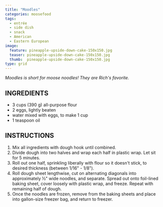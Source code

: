 ```yaml
---
title: "Moodles"
categories: moosefood
tags: 
  - entrée
  - side dish
  - snack
  - American
  - Eastern European
image:
  feature: pineapple-upside-down-cake-150x150.jpg
  teaser: pineapple-upside-down-cake-150x150.jpg
  thumb:  pineapple-upside-down-cake-150x150.jpg
type: grid  
---
```

*Moodles is short for moose noodles! They are Rich's favorite.*

## INGREDIENTS
* 3 cups (390 g) all-purpose flour
* 2 eggs, lightly beaten
* water mixed with eggs, to make 1 cup
* 1 teaspoon oil

## INSTRUCTIONS
1. Mix all ingredients with dough hook until combined.
2. Divide dough into two halves and wrap each half in plastic wrap. Let sit for 5 minutes.
3. Roll out one half, sprinkling liberally with flour so it doesn't stick, to desired thickness (between 1/16" - 1/8").
4. Roll dough sheet lengthwise, cut on alternating diagonals into approximately ½" wide noodles, and separate. Spread out onto foil-lined baking sheet, cover loosely with plastic wrap, and freeze. Repeat with remaining half of dough.
5. Once the noodles are frozen, remove from the baking sheets and place into gallon-size freezer bag, and return to freezer.

